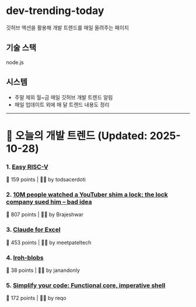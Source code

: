 # dev-trending-today
깃허브 액션을 활용해 개발 트렌드를 매일 올려주는 페이지

## 기술 스택
node.js
## 시스템
- 주말 제외 월~금 매일 깃허브 개발 트렌드 알림
- 매일 업데이트 외에 매 달 트렌드 내용도 정리
---

# 📰 오늘의 개발 트렌드 (Updated: 2025-10-28)

### 1. [Easy RISC-V](https://dramforever.github.io/easyriscv/)
💬 159 points | 🧑‍💻 by todsacerdoti

### 2. [10M people watched a YouTuber shim a lock; the lock company sued him – bad idea](https://arstechnica.com/tech-policy/2025/10/suing-a-popular-youtuber-who-shimmed-a-130-lock-what-could-possibly-go-wrong/)
💬 807 points | 🧑‍💻 by Brajeshwar

### 3. [Claude for Excel](https://www.claude.com/claude-for-excel)
💬 453 points | 🧑‍💻 by meetpateltech

### 4. [Iroh-blobs](https://www.iroh.computer/blog/iroh-blobs-0-95-new-features)
💬 38 points | 🧑‍💻 by janandonly

### 5. [Simplify your code: Functional core, imperative shell](https://testing.googleblog.com/2025/10/simplify-your-code-functional-core.html)
💬 172 points | 🧑‍💻 by reqo

